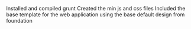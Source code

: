 Installed and compiled grunt
Created the min js and css files
Included the base template for the web application using the base default design from foundation
